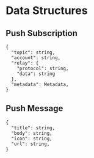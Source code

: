 # Data Structures

## Push Subscription

```jsonc
{
  "topic": string,
  "account": string,
  "relay": {
    "protocol": string,
    "data": string
  },  
  "metadata": Metadata,
}
```

## Push Message

```jsonc
{
  "title": string,
  "body": string,
  "icon": string,
  "url": string,
}
```
 
